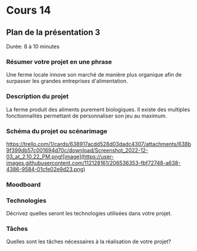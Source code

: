# Cours 14
## Plan de la présentation 3
Durée: 8 à 10 minutes

### Résumer votre projet en une phrase
Une ferme locale innove son marché de manière plus organique afin de surpasser les grandes entreprises d'alimentation. 

### Description du projet 
La ferme produit des aliments purement biologiques. Il existe des multiples fonctionnalités permettant de personnaliser son jeu au maximum. 

### Schéma du projet ou scénarimage
https://trello.com/1/cards/638917acdd528d03dadc4307/attachments/638b9f399db57c001694d70c/download/Screenshot_2022-12-03_at_2.10.22_PM.png![image](https://user-images.githubusercontent.com/112128161/206536353-fbf72748-a638-4386-9584-01cfe02e9d23.png)

### Moodboard

### Technologies
Décrivez quelles seront les technologies utilisées dans votre projet. 

### Tâches
Quelles sont les tâches nécessaires à la réalisation de votre projet? 

